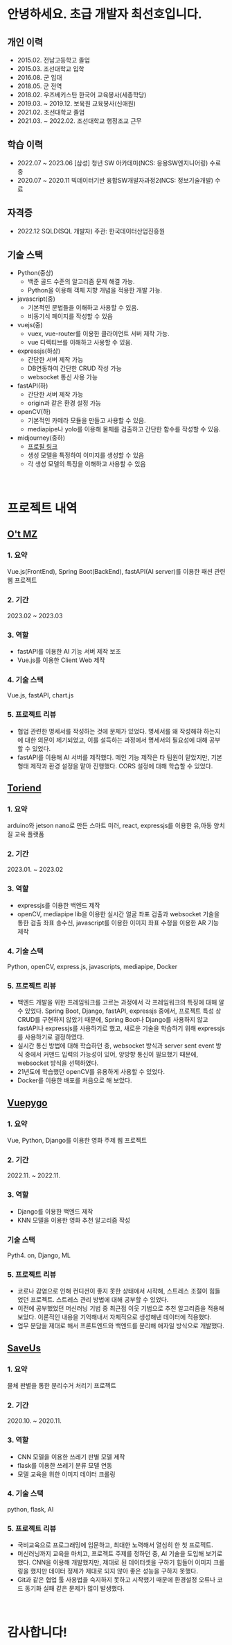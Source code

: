 # 안녕하세요. 초급 개발자 최선호입니다.

## 개인 이력
- 2015.02. 전남고등학고 졸업
- 2015.03. 조선대학교 입학
- 2016.08. 군 입대
- 2018.05. 군 전역
- 2018.02. 우즈베키스탄 한국어 교육봉사(세종학당)
- 2019.03. ~ 2019.12. 보육원 교육봉사(신애원)
- 2021.02. 조선대학교 졸업
- 2021.03. ~ 2022.02. 조선대학교 행정조교 근무  

## 학습 이력
- 2022.07 ~ 2023.06 [삼성] 청년 SW 아카데미(NCS: 응용SW엔지니어링) 수료중
- 2020.07 ~ 2020.11 빅데이터기반 융합SW개발자과정2(NCS: 정보기술개발) 수료

## 자격증
- 2022.12 SQLD(SQL 개발자) 주관: 한국데이터산업진흥원

## 기술 스택
- Python(중상)
    - 백준 골드 수준의 알고리즘 문제 해결 가능.
    - Python을 이용해 객체 지향 개념을 적용한 개발 가능.
- javascript(중)
    - 기본적인 문법들을 이해하고 사용할 수 있음.
    - 비동기식 페이지를 작성할 수 있음
- vuejs(중)
    - vuex, vue-router를 이용한 클라이언트 서버 제작 가능.
    - vue 디렉티브를 이해하고 사용할 수 있음.
- expressjs(하상)
    - 간단한 서버 제작 가능
    - DB연동하여 간단한 CRUD 작성 가능
    - websocket 통신 사용 가능
- fastAPI(하)
    - 간단한 서버 제작 가능
    - origin과 같은 환경 설정 가능
- openCV(하)
    - 기본적인 카메라 모듈을 만들고 사용할 수 있음.
    - mediapipe나 yolo를 이용해 물체를 검출하고 간단한 함수를 작성할 수 있음.
- midjourney(중하)
    - [프로필 링크](https://www.midjourney.com/app/users/a7ca0eb7-e838-4dee-942e-c0c0eb78cf59/)
    - 생성 모델을 특정하여 이미지를 생성할 수 있음
    - 각 생성 모델의 특징을 이해하고 사용할 수 있음

<br>

# 프로젝트 내역

<!-- ## [Don Keeper]()

### 1. 요약
Vue.js(FrontEnd), Spring Boot(BackEnd)를 이용한 가계부 웹 앱 프로젝트

### 2. 기간
2023.02 ~ 2023.03

### 3. 역할
- 팀장
- 프로젝트 일정 관리 및 진도 체크
- Vue.js를 이용한 Client Web 제작

### 4. 기술 스택
Vue.js

### 5. 프로젝트 리뷰
- 
- 
-  -->


## [O't MZ](https://github.com/preferchoi/OtMZ)

### 1. 요약
Vue.js(FrontEnd), Spring Boot(BackEnd), fastAPI(AI server)를 이용한 패션 관련 웹 프로젝트

### 2. 기간
2023.02 ~ 2023.03

### 3. 역할
- fastAPI를 이용한 AI 기능 서버 제작 보조
- Vue.js를 이용한 Client Web 제작

### 4. 기술 스택
Vue.js, fastAPI, chart.js

### 5. 프로젝트 리뷰
- 협업 관련한 명세서를 작성하는 것에 문제가 있었다. 명세서를 왜 작성해햐 하는지에 대한 의문이 제기되었고, 이를 설득하는 과정에서 명세서의 필요성에 대해 공부할 수 있었다.
- fastAPI를 이용해 AI 서버를 제작했다. 메인 기능 제작은 타 팀원이 맡았지만, 기본 형태 제작과 환경 설정을 맡아 진행했다. CORS 설정에 대해 학습할 수 있었다.

## [Toriend](https://github.com/preferchoi/Toriends)

### 1. 요약
arduino와 jetson nano로 만든 스마트 미러, react, expressjs를 이용한 유,아동 양치질 교육 플랫폼

### 2. 기간
2023.01. ~ 2023.02

### 3. 역할
- expressjs를 이용한 백엔드 제작
- openCV, mediapipe lib을 이용한 실시간 얼굴 좌표 검출과 websocket 기술을 통한 검출 좌표 송수신, javascript를 이용한 이미지 좌표 수정을 이용한 AR 기능 제작

### 4. 기술 스택
Python, openCV, express.js, javascripts, mediapipe, Docker

### 5. 프로젝트 리뷰
- 백엔드 개발을 위한 프레임워크를 고르는 과정에서 각 프레임워크의 특징에 대해 알 수 있었다. Spring Boot, Django, fastAPI, expressjs 중에서, 프로젝트 특성 상 CRUD를 구현하지 않았기 때문에, Spring Boot나 Django를 사용하지 않고 fastAPI나 expressjs를 사용하기로 했고, 새로운 기술을 학습하기 위해 expressjs를 사용하기로 결정하였다.
- 실시간 통신 방법에 대해 학습하던 중, websocket 방식과 server sent event 방식 중에서 커맨드 입력의 가능성이 있어, 양방향 통신이 필요했기 때문에, websocket 방식을 선택하였다. 
- 21년도에 학습했던 openCV를 유용하게 사용할 수 있었다.
- Docker를 이용한 배포를 처음으로 해 보았다. 


## [Vuepygo](https://github.com/preferchoi/Vuepygo)

### 1. 요약
Vue, Python, Django를 이용한 영화 주제 웹 프로젝트

### 2. 기간
2022.11. ~ 2022.11.

### 3. 역할
- Django를 이용한 백엔드 제작
- KNN 모델을 이용한 영화 추천 알고리즘 작성

### 기술 스택
Pyth4. on, Django, ML

### 5. 프로젝트 리뷰
- 코로나 감염으로 인해 컨디션이 좋지 못한 상태에서 시작해, 스트레스 조절이 힘들었던 프로젝트. 스트레스 관리 방법에 대해 공부할 수 있었다.
- 이전에 공부했었던 머신러닝 기법 중 최근접 이웃 기법으로 추천 알고리즘을 적용해 보았다. 이론적인 내용을 기억해내서 자체적으로 생성해낸 데이터에 적용했다.
- 업무 분담을 제대로 해서 프론트엔드와 백엔드를 분리해 애자일 방식으로 개발했다.


## [SaveUs](https://github.com/preferchoi/saveus.git)

### 1. 요약
물체 판별을 통한 분리수거 처리기 프로젝트

### 2. 기간
2020.10. ~ 2020.11.

### 3. 역할
- CNN 모델을 이용한 쓰레기 판별 모델 제작
- flask를 이용한 쓰레기 분류 모델 연동
- 모델 교육을 위한 이미지 데이터 크롤링

### 4. 기술 스택
python, flask, AI

### 5. 프로젝트 리뷰
- 국비교육으로 프로그래밍에 입문하고, 최대한 노력해서 열심히 한 첫 프로젝트.
- 머신러닝까지 교육을 마치고, 프로젝트 주제를 정하던 중, AI 기술을 도입해 보기로 했다. CNN을 이용해 개발했지만, 제대로 된 데이터셋을 구하기 힘들어 이미지 크롤링을 했지만 데이터 정제가 제대로 되지 않아 좋은 성능을 구하지 못했다.
- Git과 같은 협업 툴 사용법을 숙지하지 못하고 시작했기 때문에 환경설정 오류나 코드 동기화 실패 같은 문제가 많이 발생했다.


<br>

# 감사합니다!